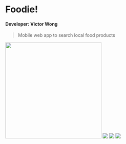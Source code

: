 # Foodie!
#### Developer: Victor Wong

> Mobile web app to search local food products

<div>
  <img src="https://foodie2020.s3-us-west-1.amazonaws.com/foodie1.png" width=300/>
  <img src="https://foodie2020.s3-us-west-1.amazonaws.com/foodie2.png" />
  <img src="https://foodie2020.s3-us-west-1.amazonaws.com/foodie3.png" />
  <img src="https://foodie2020.s3-us-west-1.amazonaws.com/foodie4.png" />
</div>
